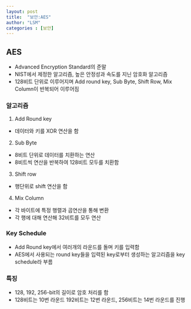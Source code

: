 ```yaml
---
layout: post
title:  "보안:AES"
author: "LSM"
categories : [보안]
---
```

## AES
- Advanced Encryption Standard의 준말
- NIST에서 제정한 알고리즘, 높은 안정성과 속도를 지닌 암호화 알고리즘
- 128비트 단위로 이루어지며 Add round key, Sub Byte, Shift Row, Mix Column이 반복되어 이루어짐

### 알고리즘
1) Add Round key
- 데이터와 키를 XOR 연산을 함

2) Sub Byte
- 8비트 단위로 데이터를 치환하는 연산
- 8비트씩 연산을 반복하여 128비트 모두를 치환함

3) Shift row
- 행단위로 shift 연산을 함

4) Mix Column
- 각 바이트에 특정 행렬과 곱연산을 통해 변환
- 각 행에 대해 연산해 32비트를 모두 연산

### Key Schedule
- Add Round key에서 여러개의 라운드를 돌며 키를 입력함
- AES에서 사용되는 round key들을 입력된 key로부터 생성하는 알고리즘을 key schedule라 부름

### 특징
- 128, 192, 256-bit의 길이로 암호 처리를 함
- 128비트는 10번 라운드 192비트는 12번 라운드, 256비트는 14번 라운드를 진행